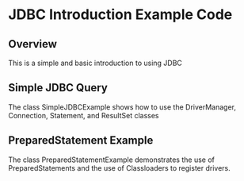 # JDBC Introduction Example Code

## Overview
This is a simple and basic introduction to using JDBC

## Simple JDBC Query
The class SimpleJDBCExample shows how to use the DriverManager, Connection,
Statement, and ResultSet classes

## PreparedStatement Example
The class PreparedStatementExample demonstrates the use of PreparedStatements and
the use of Classloaders to register drivers.